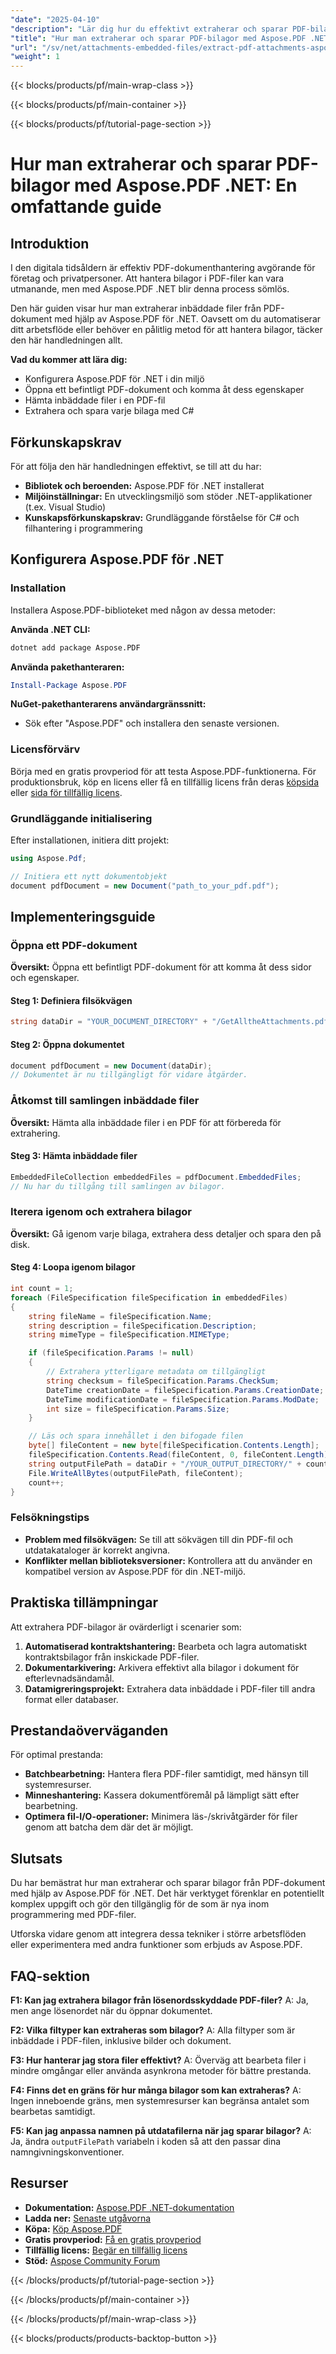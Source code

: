 ```yaml
---
"date": "2025-04-10"
"description": "Lär dig hur du effektivt extraherar och sparar PDF-bilagor med Aspose.PDF för .NET med den här steg-för-steg-guiden. Förbättra dina dokumenthanteringsfärdigheter idag!"
"title": "Hur man extraherar och sparar PDF-bilagor med Aspose.PDF .NET – en omfattande guide"
"url": "/sv/net/attachments-embedded-files/extract-pdf-attachments-aspose-pdf-net-guide/"
"weight": 1
---
```


{{< blocks/products/pf/main-wrap-class >}}

{{< blocks/products/pf/main-container >}}

{{< blocks/products/pf/tutorial-page-section >}}


# Hur man extraherar och sparar PDF-bilagor med Aspose.PDF .NET: En omfattande guide

## Introduktion
I den digitala tidsåldern är effektiv PDF-dokumenthantering avgörande för företag och privatpersoner. Att hantera bilagor i PDF-filer kan vara utmanande, men med Aspose.PDF .NET blir denna process sömlös.

Den här guiden visar hur man extraherar inbäddade filer från PDF-dokument med hjälp av Aspose.PDF för .NET. Oavsett om du automatiserar ditt arbetsflöde eller behöver en pålitlig metod för att hantera bilagor, täcker den här handledningen allt.

**Vad du kommer att lära dig:**
- Konfigurera Aspose.PDF för .NET i din miljö
- Öppna ett befintligt PDF-dokument och komma åt dess egenskaper
- Hämta inbäddade filer i en PDF-fil
- Extrahera och spara varje bilaga med C#

## Förkunskapskrav
För att följa den här handledningen effektivt, se till att du har:
- **Bibliotek och beroenden:** Aspose.PDF för .NET installerat
- **Miljöinställningar:** En utvecklingsmiljö som stöder .NET-applikationer (t.ex. Visual Studio)
- **Kunskapsförkunskapskrav:** Grundläggande förståelse för C# och filhantering i programmering

## Konfigurera Aspose.PDF för .NET
### Installation
Installera Aspose.PDF-biblioteket med någon av dessa metoder:

**Använda .NET CLI:**
```bash
dotnet add package Aspose.PDF
```

**Använda pakethanteraren:**
```powershell
Install-Package Aspose.PDF
```

**NuGet-pakethanterarens användargränssnitt:**
- Sök efter "Aspose.PDF" och installera den senaste versionen.

### Licensförvärv
Börja med en gratis provperiod för att testa Aspose.PDF-funktionerna. För produktionsbruk, köp en licens eller få en tillfällig licens från deras [köpsida](https://purchase.aspose.com/buy) eller [sida för tillfällig licens](https://purchase.aspose.com/temporary-license/).

### Grundläggande initialisering
Efter installationen, initiera ditt projekt:
```csharp
using Aspose.Pdf;

// Initiera ett nytt dokumentobjekt
document pdfDocument = new Document("path_to_your_pdf.pdf");
```

## Implementeringsguide
### Öppna ett PDF-dokument
**Översikt:** Öppna ett befintligt PDF-dokument för att komma åt dess sidor och egenskaper.

#### Steg 1: Definiera filsökvägen
```csharp
string dataDir = "YOUR_DOCUMENT_DIRECTORY" + "/GetAlltheAttachments.pdf";
```

#### Steg 2: Öppna dokumentet
```csharp
document pdfDocument = new Document(dataDir);
// Dokumentet är nu tillgängligt för vidare åtgärder.
```
### Åtkomst till samlingen inbäddade filer
**Översikt:** Hämta alla inbäddade filer i en PDF för att förbereda för extrahering.

#### Steg 3: Hämta inbäddade filer
```csharp
EmbeddedFileCollection embeddedFiles = pdfDocument.EmbeddedFiles;
// Nu har du tillgång till samlingen av bilagor.
```
### Iterera igenom och extrahera bilagor
**Översikt:** Gå igenom varje bilaga, extrahera dess detaljer och spara den på disk.

#### Steg 4: Loopa igenom bilagor
```csharp
int count = 1;
foreach (FileSpecification fileSpecification in embeddedFiles)
{
    string fileName = fileSpecification.Name;
    string description = fileSpecification.Description;
    string mimeType = fileSpecification.MIMEType;

    if (fileSpecification.Params != null)
    {
        // Extrahera ytterligare metadata om tillgängligt
        string checksum = fileSpecification.Params.CheckSum;
        DateTime creationDate = fileSpecification.Params.CreationDate;
        DateTime modificationDate = fileSpecification.Params.ModDate;
        int size = fileSpecification.Params.Size;
    }

    // Läs och spara innehållet i den bifogade filen
    byte[] fileContent = new byte[fileSpecification.Contents.Length];
    fileSpecification.Contents.Read(fileContent, 0, fileContent.Length);
    string outputFilePath = dataDir + "/YOUR_OUTPUT_DIRECTORY/" + count + "_out.txt";
    File.WriteAllBytes(outputFilePath, fileContent);
    count++;
}
```
### Felsökningstips
- **Problem med filsökvägen:** Se till att sökvägen till din PDF-fil och utdatakataloger är korrekt angivna.
- **Konflikter mellan biblioteksversioner:** Kontrollera att du använder en kompatibel version av Aspose.PDF för din .NET-miljö.

## Praktiska tillämpningar
Att extrahera PDF-bilagor är ovärderligt i scenarier som:
1. **Automatiserad kontraktshantering:** Bearbeta och lagra automatiskt kontraktsbilagor från inskickade PDF-filer.
2. **Dokumentarkivering:** Arkivera effektivt alla bilagor i dokument för efterlevnadsändamål.
3. **Datamigreringsprojekt:** Extrahera data inbäddade i PDF-filer till andra format eller databaser.

## Prestandaöverväganden
För optimal prestanda:
- **Batchbearbetning:** Hantera flera PDF-filer samtidigt, med hänsyn till systemresurser.
- **Minneshantering:** Kassera dokumentföremål på lämpligt sätt efter bearbetning.
- **Optimera fil-I/O-operationer:** Minimera läs-/skrivåtgärder för filer genom att batcha dem där det är möjligt.

## Slutsats
Du har bemästrat hur man extraherar och sparar bilagor från PDF-dokument med hjälp av Aspose.PDF för .NET. Det här verktyget förenklar en potentiellt komplex uppgift och gör den tillgänglig för de som är nya inom programmering med PDF-filer.

Utforska vidare genom att integrera dessa tekniker i större arbetsflöden eller experimentera med andra funktioner som erbjuds av Aspose.PDF.

## FAQ-sektion
**F1: Kan jag extrahera bilagor från lösenordsskyddade PDF-filer?**
A: Ja, men ange lösenordet när du öppnar dokumentet.

**F2: Vilka filtyper kan extraheras som bilagor?**
A: Alla filtyper som är inbäddade i PDF-filen, inklusive bilder och dokument.

**F3: Hur hanterar jag stora filer effektivt?**
A: Överväg att bearbeta filer i mindre omgångar eller använda asynkrona metoder för bättre prestanda.

**F4: Finns det en gräns för hur många bilagor som kan extraheras?**
A: Ingen inneboende gräns, men systemresurser kan begränsa antalet som bearbetas samtidigt.

**F5: Kan jag anpassa namnen på utdatafilerna när jag sparar bilagor?**
A: Ja, ändra `outputFilePath` variabeln i koden så att den passar dina namngivningskonventioner.

## Resurser
- **Dokumentation:** [Aspose.PDF .NET-dokumentation](https://reference.aspose.com/pdf/net/)
- **Ladda ner:** [Senaste utgåvorna](https://releases.aspose.com/pdf/net/)
- **Köpa:** [Köp Aspose.PDF](https://purchase.aspose.com/buy)
- **Gratis provperiod:** [Få en gratis provperiod](https://releases.aspose.com/pdf/net/)
- **Tillfällig licens:** [Begär en tillfällig licens](https://purchase.aspose.com/temporary-license/)
- **Stöd:** [Aspose Community Forum](https://forum.aspose.com/c/pdf/10)


{{< /blocks/products/pf/tutorial-page-section >}}

{{< /blocks/products/pf/main-container >}}

{{< /blocks/products/pf/main-wrap-class >}}

{{< blocks/products/products-backtop-button >}}
